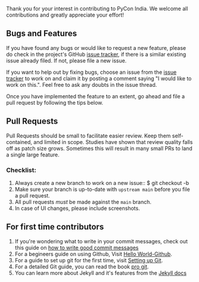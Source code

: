 Thank you for your interest in contributing to PyCon India. We welcome all
contributions and greatly appreciate your effort!

## Bugs and Features

If you have found any bugs or would like to request a new feature, please do
check in the project's GitHub [issue tracker](https://github.com/pythonindia/inpycon2020/issues), if there is a similar existing
issue already filed. If not, please file a new issue.

If you want to help out by fixing bugs, choose an issue from the [issue tracker](https://github.com/pythonindia/inpycon2020/issues) to work on and claim it by posting a comment saying "I would like to
work on this.". Feel free to ask any doubts in the issue thread.

Once you have implemented the feature to an extent, go ahead and file a pull
request by following the tips below.

## Pull Requests

Pull Requests should be small to facilitate easier review. Keep them
self-contained, and limited in scope. Studies have shown that review quality
falls off as patch size grows. Sometimes this will result in many small PRs to land a single large feature.

### Checklist:

1. Always create a new branch to work on a new issue::
    $ git checkout -b <branch-name>
2. Make sure your branch is up-to-date with `upstream main` before you file
   a pull request.
3. All pull requests *must* be made against the ``main`` branch.
4. In case of UI changes, please include screenshots.

## For first time contributors

1) If you're wondering what to write in your commit messages, check out this guide on [how to write good commit messages](https://chris.beams.io/posts/git-commit/)
2) For a begineers guide on using Github, Visit [Hello World-Github](https://guides.github.com/activities/hello-world/).
3) For a guide to set up git for the first time, visit [Setting up Git](https://git-scm.com/book/en/v2/Getting-Started-First-Time-Git-Setup).
4) For a detailed Git guide, you can read the book [pro git](https://git-scm.com/book/en/v2).
5) You can learn more about Jekyll and it's features from the [Jekyll docs](https://jekyllrb.com/docs/)
